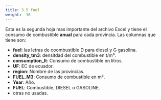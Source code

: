 ```yaml
---
title: 3.5 fuel
weight: -16
---
```


Esta es la segunda hoja mas importante del archivo Excel y tiene 
el consumo de combustible **anual** para cada provincia. Las columnas que tiene son:

- **fuel**: las letras de coombustible D para diesel y G gasolina.
- **density_tm3**: densitdad del combustible en t/m³.
- **consumption_lt**: Consumo de combustible en litros.
- **UF**: EC de ecuador.
- **region**: Nombre de las provincias.
- **FUEL_M3**: Consumo de combustible en m³.
- **Year**: Año.
- **FUEL**: Combustible, DIESEL o GASOLINE.
- otras no usadas.


